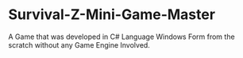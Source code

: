 # Survival-Z-Mini-Game-Master
 A Game that was developed in C# Language Windows Form from the scratch without any Game Engine Involved.
